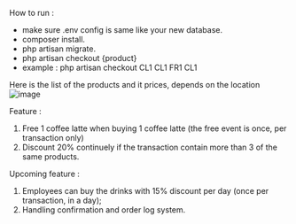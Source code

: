How to run :
- make sure .env config is same like your new database.
- composer install.
- php artisan migrate.
- php artisan checkout {product}
- example : php artisan checkout CL1 CL1 FR1 CL1

Here is the list of the products and it prices, depends on the location
![image](https://user-images.githubusercontent.com/25179703/145393933-f29be21a-5c9b-443b-b3c3-63fd1350db28.png)

Feature :
1. Free 1 coffee latte when buying 1 coffee latte (the free event is once, per transaction only)
2. Discount 20% continuely if the transaction contain more than 3 of the same products.

Upcoming feature :
1. Employees can buy the drinks with 15% discount per day (once per transaction, in a day);
2. Handling confirmation and order log system.
